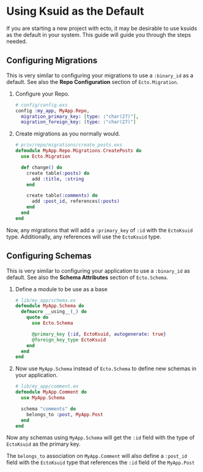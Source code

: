 # Using Ksuid as the Default

If you are starting a new project with ecto, it may be desirable to use ksuids
as the default in your system. This guide will guide you through the steps needed.

## Configuring Migrations

This is very similar to configuring your migrations to use a `:binary_id` as a
default. See also the **Repo Configuration** section of `Ecto.Migration`.

1. Configure your Repo.

   ```elixir
   # config/config.exs
   config :my_app, MyApp.Repo,
     migration_primary_key: [type: :"char(27)"],
     migration_foreign_key: [type: :"char(27)"]
   ```

2. Create migrations as you normally would.

   ```elixir
   # priv/repo/migrations/create_posts.exs
   defmodule MyApp.Repo.Migrations.CreatePosts do
     use Ecto.Migration

     def change() do
       create table(:posts) do
         add :title, :string
       end

       create table(:comments) do
         add :post_id, references(:posts)
       end
     end
   end
   ```

Now, any migrations that will add a `:primary_key` of `:id` with the `EctoKsuid`
type. Additionally, any references will use the `EctoKsuid` type.

## Configuring Schemas

This is very similar to configuring your application to use a `:binary_id` as
default. See also the **Schema Attributes** section of `Ecto.Schema`.

1. Define a module to be use as a base

   ```elixir
   # lib/my_app/schema.ex
   defmodule MyApp.Schema do
     defmacro __using__(_) do
       quote do
         use Ecto.Schema

         @primary_key {:id, EctoKsuid, autogenerate: true}
         @foreign_key_type EctoKsuid
       end
     end
   end
   ```

2. Now use `MyApp.Schema` instead of `Ecto.Schema` to define new schemas in
   your application.

   ```elixir
   # lib/my_app/comment.ex
   defmodule MyApp.Comment do
     use MyApp.Schema

     schema "comments" do
       belongs_to :post, MyApp.Post
     end
   end
   ```

Now any schemas using `MyApp.Schema` will get the `:id` field with the type of
`EctoKsuid` as the primary key.

The `belongs_to` association on `MyApp.Comment` will also define a `:post_id`
field with the `EctoKsuid` type that references the `:id` field of the
`MyApp.Post`
